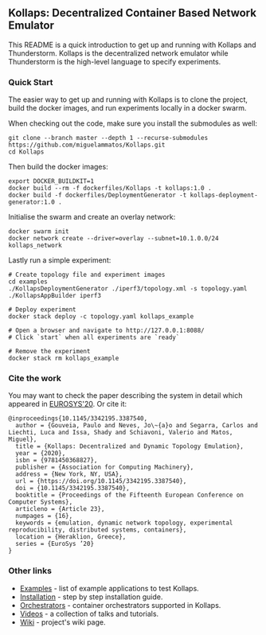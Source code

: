 ## Kollaps: Decentralized Container Based Network Emulator

This README is a quick introduction to get up and running with Kollaps and Thunderstorm.
Kollaps is the decentralized network emulator while Thunderstorm is the high-level language to specify experiments.

### Quick Start

The easier way to get up and running with Kollaps is to clone the project, build
the docker images, and run experiments locally in a docker swarm.

When checking out the code, make sure you install the submodules as well:
```
git clone --branch master --depth 1 --recurse-submodules https://github.com/miguelammatos/Kollaps.git
cd Kollaps
```

Then build the docker images:
```
export DOCKER_BUILDKIT=1
docker build --rm -f dockerfiles/Kollaps -t kollaps:1.0 .
docker build -f dockerfiles/DeploymentGenerator -t kollaps-deployment-generator:1.0 .
```

Initialise the swarm and create an overlay network:
```
docker swarm init
docker network create --driver=overlay --subnet=10.1.0.0/24 kollaps_network
```

Lastly run a simple experiment:
```
# Create topology file and experiment images
cd examples
./KollapsDeploymentGenerator ./iperf3/topology.xml -s topology.yaml
./KollapsAppBuilder iperf3

# Deploy experiment
docker stack deploy -c topology.yaml kollaps_example

# Open a browser and navigate to http://127.0.0.1:8088/
# Click `start` when all experiments are `ready`

# Remove the experiment
docker stack rm kollaps_example
```

### Cite the work

You may want to check the paper describing the system in detail which appeared
in [EUROSYS'20](https://dl.acm.org/doi/abs/10.1145/3342195.3387540).
Or cite it:
```
@inproceedings{10.1145/3342195.3387540,
  author = {Gouveia, Paulo and Neves, Jo\~{a}o and Segarra, Carlos and Liechti, Luca and Issa, Shady and Schiavoni, Valerio and Matos, Miguel},
  title = {Kollaps: Decentralized and Dynamic Topology Emulation},
  year = {2020},
  isbn = {9781450368827},
  publisher = {Association for Computing Machinery},
  address = {New York, NY, USA},
  url = {https://doi.org/10.1145/3342195.3387540},
  doi = {10.1145/3342195.3387540},
  booktitle = {Proceedings of the Fifteenth European Conference on Computer Systems},
  articleno = {Article 23},
  numpages = {16},
  keywords = {emulation, dynamic network topology, experimental reproducibility, distributed systems, containers},
  location = {Heraklion, Greece},
  series = {EuroSys ’20}
}
```

### Other links

+ [Examples](./examples/README.md) - list of example applications to test Kollaps.
+ [Installation](./docs/install.md) - step by step installation guide.
+ [Orchestrators](./docs/orchestrators.md) - container orchestrators supported in Kollaps.
+ [Videos](./docs/videos.md) - a collection of talks and tutorials.
+ [Wiki](https://github.com/miguelammatos/Kollaps/wiki) - project's wiki page.

